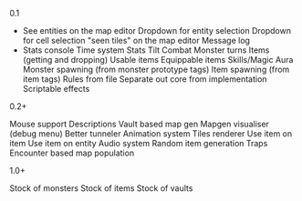 0.1

* See entities on the map editor
	Dropdown for entity selection
	Dropdown for cell selection
"seen tiles" on the map editor
Message log
* Stats console
	Time system
		Stats
		Tilt Combat
		Monster turns
Items (getting and dropping)
	Usable items
	Equippable items
Skills/Magic
Aura
Monster spawning (from monster prototype tags)
Item spawning (from item tags)
Rules from file
Separate out core from implementation
Scriptable effects

0.2+

Mouse support
	Descriptions
Vault based map gen
Mapgen visualiser (debug menu)
Better tunneler
Animation system
Tiles renderer
Use item on item
Use item on entity
Audio system
Random item generation
Traps
Encounter based map population

1.0+

Stock of monsters
Stock of items
Stock of vaults